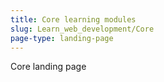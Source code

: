 ```yaml
---
title: Core learning modules
slug: Learn_web_development/Core
page-type: landing-page
---
```


<!-- {{LearnSidebar}} -->

Core landing page
